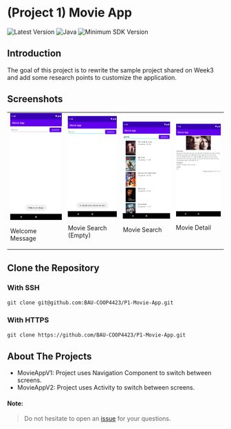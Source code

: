 # (Project 1) Movie App

![Latest Version](https://img.shields.io/badge/latestVersion-1.0-yellow) ![Java](https://img.shields.io/badge/language-java-blue) ![Minimum SDK Version](https://img.shields.io/badge/minSDK-21-orange)

## Introduction
The goal of this project is to rewrite the sample project shared on Week3 and add some research points to customize the application.

## Screenshots

<table>
<tr>
<td>
<img src="/screenshots/welcome_message.png" width="300"/>

Welcome Message
</td>
<td>
<img src="/screenshots/empty_search.png" width="300"/>

Movie Search (Empty)
</td>
<td>
<img src="/screenshots/movie_search.png" width="300"/>

Movie Search
</td>
<td>
<img src="/screenshots/movie_detail.png" width="300"/>

Movie Detail
</td>
</tr>
</table>

## Clone the Repository

### With SSH
```
git clone git@github.com:BAU-COOP4423/P1-Movie-App.git
```

### With HTTPS
```
git clone https://github.com/BAU-COOP4423/P1-Movie-App.git
```

## About The Projects
- MovieAppV1: Project uses Navigation Component to switch between screens.
- MovieAppV2: Project uses Activity to switch between screens.


#### Note:
> Do not hesitate to open an <a href="https://github.com/BAU-COOP4423/P1-Movie-App/issues" target="_blank">issue</a> for your questions.